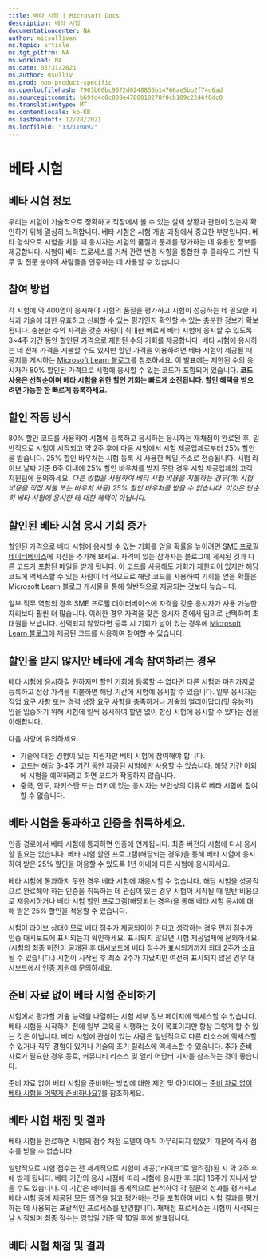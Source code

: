 ```yaml
---
title: 베타 시험 | Microsoft Docs
description: 베타 시험
documentationcenter: NA
author: micsullivan
ms.topic: article
ms.tgt_pltfrm: NA
ms.workload: NA
ms.date: 03/31/2021
ms.author: msulliv
ms.prod: non-product-specific
ms.openlocfilehash: 7903b60bc9572d0248856b14766ae5bb2f74d6ad
ms.sourcegitcommit: b69fd4d0c808e4780010278f0cb189c2246f8dc0
ms.translationtype: MT
ms.contentlocale: ko-KR
ms.lasthandoff: 12/28/2021
ms.locfileid: "132110892"
---
```

# <a name="beta-exams"></a>베타 시험

## <a name="about-beta-exams"></a>베타 시험 정보

우리는 시험이 기술적으로 정확하고 직장에서 볼 수 있는 실제 상황과 관련이 있는지 확인하기 위해 열심히 노력합니다. 베타 시험은 시험 개발 과정에서 중요한 부분입니다. 베타 형식으로 시험을 치를 때 응시자는 시험의 품질과 문제를 평가하는 데 유용한 정보를 제공합니다. 시험이 베타 프로세스를 거쳐 관련 변경 사항을 통합한 후 클라우드 기반 직무 및 전문 분야의 사람들을 인증하는 데 사용할 수 있습니다.

## <a name="how-to-participate"></a>참여 방법

각 시험에 약 400명이 응시해야 시험의 품질을 평가하고 시험이 성공하는 데 필요한 지식과 기술에 대한 유효하고 신뢰할 수 있는 평가인지 확인할 수 있는 충분한 정보가 확보됩니다. 충분한 수의 자격을 갖춘 사람이 최대한 빠르게 베타 시험에 응시할 수 있도록 3~4주 기간 동안 할인된 가격으로 제한된 수의 기회를 제공합니다. 베타 시험에 응시하는 데 전체 가격을 지불할 수도 있지만 할인 가격을 이용하려면 베타 시험이 제공될 때 공지를 게시하는 [Microsoft Learn 블로그](https://aka.ms/learningblog)를 참조하세요. 이 발표에는 제한된 수의 응시자가 80% 할인된 가격으로 시험에 응시할 수 있는 코드가 포함되어 있습니다. **코드 사용은 선착순이며 베타 시험을 위한 할인 기회는 빠르게 소진됩니다. 할인 혜택을 받으려면 가능한 한 빠르게 등록하세요.**

## <a name="how-the-discount-works"></a>할인 작동 방식

80% 할인 코드를 사용하여 시험에 등록하고 응시하는 응시자는 재채점이 완료된 후, 일반적으로 시험이 시작되고 약 2주 후에 다음 시험에서 시험 제공업체로부터 25% 할인을 받습니다. 25% 할인 바우처는 시험 등록 시 사용한 메일 주소로 전송됩니다. 시험 라이브 날짜 기준 6주 이내에 25% 할인 바우처를 받지 못한 경우 시험 제공업체의 고객 지원팀에 문의하세요. *다른 방법을 사용하여 베타 시험 비용을 지불하는 경우(예: 시험 비용을 직접 지불 또는 바우처 사용) 25% 할인 바우처를 받을 수 없습니다. 이것은 단순히 베타 시험에 응시한 데 대한 혜택이 아닙니다.*

## <a name="increase-your-chance-of-taking-the-discounted-beta-exam"></a>할인된 베타 시험 응시 기회 증가

할인된 가격으로 베타 시험에 응시할 수 있는 기회를 얻을 확률을 높이려면 [SME 프로필 데이터베이스](https://query.prod.cms.rt.microsoft.com/cms/api/am/binary/RE231z1)에 자신을 추가해 보세요. 자격이 있는 참가자는 블로그에 게시된 것과 다른 코드가 포함된 메일을 받게 됩니다. 이 코드를 사용해도 기회가 제한되어 있지만 해당 코드에 액세스할 수 있는 사람이 더 적으므로 해당 코드를 사용하여 기회를 얻을 확률은 Microsoft Learn 블로그 게시물을 통해 일반적으로 제공되는 것보다 높습니다.

일부 직무 역할의 경우 SME 프로필 데이터베이스에 자격을 갖춘 응시자가 사용 가능한 자리보다 훨씬 더 많습니다. 이러한 경우 자격을 갖춘 응시자 중에서 임의로 선택하여 초대권을 보냅니다. 선택되지 않았다면 등록 시 기회가 남아 있는 경우에 [Microsoft Learn 블로그](https://aka.ms/learningblog)에 제공된 코드를 사용하여 참여할 수 있습니다.


## <a name="if-you-dont-get-the-discount-but-still-want-to-participate-in-the-beta"></a>할인을 받지 않지만 베타에 계속 참여하려는 경우

베타 시험에 응시하길 원하지만 할인 기회에 등록할 수 없다면 다른 시험과 마찬가지로 등록하고 정상 가격을 지불하면 해당 기간에 시험에 응시할 수 있습니다. 일부 응시자는 직업 요구 사항 또는 경력 성장 요구 사항을 충족하거나 기술의 얼리어답터(및 유능한)임을 입증하기 위해 시험에 일찍 응시하여 할인 없이 항상 시험에 응시할 수 있다는 점을 이해합니다.

다음 사항에 유의하세요.

- 기술에 대한 경험이 있는 지원자만 베타 시험에 참여해야 합니다.
- 코드는 해당 3-4주 기간 동안 제공된 시험에만 사용할 수 있습니다. 해당 기간 이외에 시험을 예약하려고 하면 코드가 작동하지 않습니다.  
- 중국, 인도, 파키스탄 또는 터키에 있는 응시자는 보안상의 이유로 베타 시험에 참여할 수 없습니다.

## <a name="pass-the-beta-exam-earn-a-certification"></a>베타 시험을 통과하고 인증을 취득하세요.

인증 경로에서 베타 시험에 통과하면 인증에 연계됩니다. 최종 버전의 시험에 다시 응시할 필요는 없습니다. 베타 시험 할인 프로그램(해당되는 경우)을 통해 베타 시험에 응시하여 받은 25% 할인을 이용할 수 있도록 1년 이내에 다른 시험에 응시하세요.

베타 시험에 통과하지 못한 경우 베타 시험에 재응시할 수 없습니다. 해당 시험을 성공적으로 완료해야 하는 인증을 취득하는 데 관심이 있는 경우 시험이 시작될 때 일반 비용으로 재응시하거나 베타 시험 할인 프로그램(해당되는 경우)을 통해 베타 시험 응시에 대해 받은 25% 할인을 적용할 수 있습니다.

시험이 라이브 상태이므로 베타 점수가 제공되어야 한다고 생각하는 경우 먼저 점수가 인증 대시보드에 표시되는지 확인하세요. 표시되지 않으면 시험 제공업체에 문의하세요. (시험의 최종 버전이 공개된 후 대시보드에 베타 점수가 표시되기까지 최대 2주가 소요될 수 있습니다.) 시험이 시작된 후 최소 2주가 지났지만 여전히 표시되지 않은 경우 대시보드에서 [인증 지원](https://aka.ms/mcpforum)에 문의하세요.

## <a name="preparing-for-a-beta-examwith-no-prep-materials"></a>준비 자료 없이 베타 시험 준비하기

시험에서 평가할 기술 능력을 나열하는 시험 세부 정보 페이지에 액세스할 수 있습니다. 베타 시험을 시작하기 전에 일부 교육을 시행하는 것이 목표이지만 항상 그렇게 할 수 있는 것은 아닙니다. 베타 시험에 관심이 있는 사람은 일반적으로 다른 리소스에 액세스할 수 있거나 직무 경험이 있거나 기술의 초기 릴리스에 액세스할 수 있습니다. 추가 준비 자료가 필요한 경우 동료, 커뮤니티 리소스 및 얼리 어답터 기사를 참조하는 것이 좋습니다.

준비 자료 없이 베타 시험을 준비하는 방법에 대한 제안 및 아이디어는 [준비 자료 없이 베타 시험을 어떻게 준비하나요?](/learn/certifications/posts/just-how-does-one-prepare-for-beta-exams-without-preparation-materials)를 참조하세요.

## <a name="beta-exam-scoring-and-results"></a>베타 시험 채점 및 결과

베타 시험을 완료하면 시험의 점수 채점 모델이 아직 마무리되지 않았기 때문에 즉시 점수를 받을 수 없습니다.

일반적으로 시험 점수는 전 세계적으로 시험이 제공(“라이브”로 알려짐)된 지 약 2주 후에 받게 됩니다. 베타 기간의 응시 시점에 따라 시험에 응시한 후 최대 16주가 지나서 받을 수도 있습니다. 이 기간은 데이터를 통계적으로 분석하여 각 질문의 성과를 평가하고 베타 시험 중에 제공된 모든 의견을 읽고 평가하는 것을 포함하여 베타 시험 결과를 평가하는 데 사용되는 포괄적인 프로세스를 반영합니다. 재채점 프로세스는 시험이 시작되는 날 시작되며 최종 점수는 영업일 기준 약 10일 후에 발표됩니다.

## 베타 시험 채점 및 결과